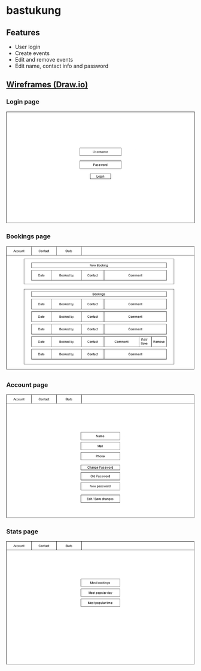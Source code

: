 # bastukung

## Features
* User login
* Create events
* Edit and remove events
* Edit name, contact info and password


## [Wireframes (Draw.io)](https://app.diagrams.net/#G1WyYopzs1qs-ffeVmo-bp5y8YUuoWXNO_)

### Login page
![Login page](images/login.png)

### Bookings page
![Boookings page](images/bookings.png)

### Account page
![Account page](images/account.png)

### Stats page
![Stats page](images/stats.png)